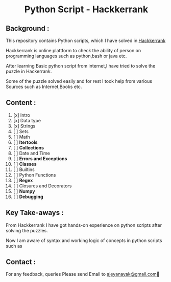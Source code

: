 <h1 align="center">Python Script - Hackkerrank</h1>

<h2>Background :</h2>

This repository contains Python scripts, which I have solved in [Hackkerrank](https://www.hackerrank.com/domains/shell)<br /> 

Hackkerrank is online plattform to check the ability of person on programming languages such as python,bash or java etc. 

After learning Basic python script from internet,I have tried to solve the puzzle in Hackerrank. 

Some of the puzzle solved easily and for rest I took help from various Sources such as Internet,Books etc.

<h2>Content :</h2>

01. [x] Intro  <br />
02. [x] Data type <br />
03. [x] Strings <br />
04. [ ] Sets <br />
05. [ ] Math <br />
06. [ ] **Itertools** <br />
07. [ ] **Collections** <br />
08. [ ] Date and Time <br />
09. [ ] **Errors and Exceptions** <br />
10. [ ] **Classes** <br />
11. [ ] Builtins  <br />
12. [ ] Python Functions <br />
13. [ ] **Regex** <br />
14. [ ] Closures and Decorators <br />
15. [ ] **Numpy** <br />
16. [ ] **Debugging**




<h2>Key Take-aways :</h2>

 From Hackkerrank I have got hands-on experience on python scripts after solving the puzzles. 
 
 Now I am aware of syntax and working logic of concepts in python scripts such as



<h2>Contact :</h2>

For any feedback, queries Please send Email to ajeyanayak@gmail.com:star2:

